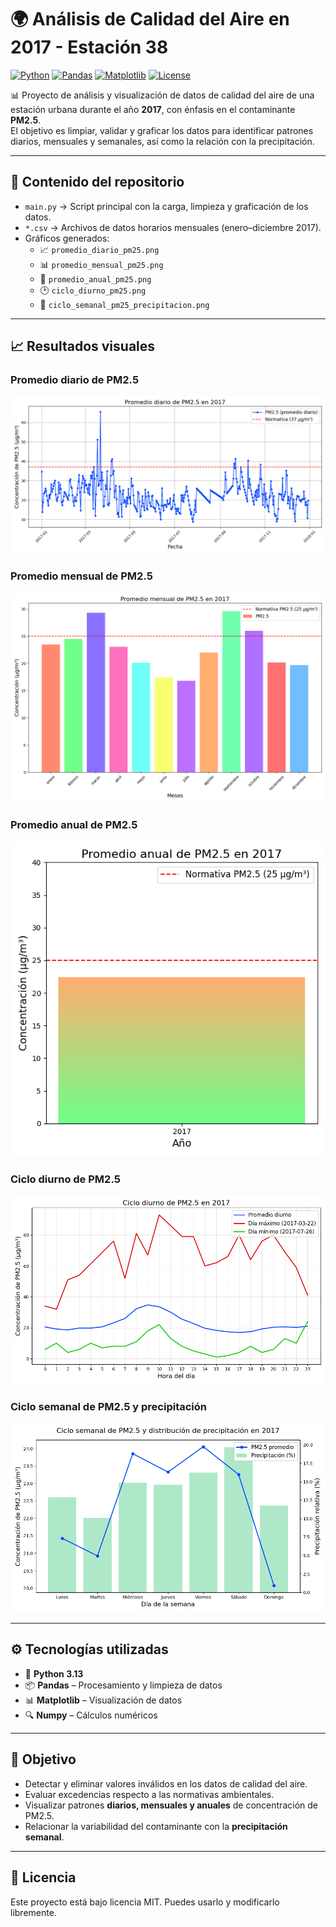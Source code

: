 # 🌍 Análisis de Calidad del Aire en 2017 - Estación 38

[![Python](https://img.shields.io/badge/Python-3.13-blue?logo=python)](https://www.python.org/)
[![Pandas](https://img.shields.io/badge/Pandas-Data%20Analysis-orange?logo=pandas)](https://pandas.pydata.org/)
[![Matplotlib](https://img.shields.io/badge/Matplotlib-Visualization-green?logo=plotly)](https://matplotlib.org/)
[![License](https://img.shields.io/badge/License-MIT-lightgrey)](LICENSE)

📊 Proyecto de análisis y visualización de datos de calidad del aire de una estación urbana durante el año **2017**, con énfasis en el contaminante **PM2.5**.  
El objetivo es limpiar, validar y graficar los datos para identificar patrones diarios, mensuales y semanales, así como la relación con la precipitación.

---

## 📂 Contenido del repositorio

- `main.py` → Script principal con la carga, limpieza y graficación de los datos.
- `*.csv` → Archivos de datos horarios mensuales (enero–diciembre 2017).
- Gráficos generados:
  - 📈 `promedio_diario_pm25.png`
  - 📊 `promedio_mensual_pm25.png`
  - 📏 `promedio_anual_pm25.png`
  - 🕑 `ciclo_diurno_pm25.png`
  - 📅 `ciclo_semanal_pm25_precipitacion.png`

---

## 📈 Resultados visuales

### Promedio diario de PM2.5
![Promedio diario](./promedio_diario_pm25.png)

### Promedio mensual de PM2.5
![Promedio mensual](./promedio_mensual_pm25.png)

### Promedio anual de PM2.5
![Promedio anual](./promedio_anual_pm25.png)

### Ciclo diurno de PM2.5
![Ciclo diurno](./ciclo_diurno_pm25.png)

### Ciclo semanal de PM2.5 y precipitación
![Ciclo semanal](./ciclo_semanal_pm25_precipitacion.png)

---

## ⚙️ Tecnologías utilizadas
- 🐍 **Python 3.13**
- 📦 **Pandas** – Procesamiento y limpieza de datos
- 📊 **Matplotlib** – Visualización de datos
- 🔍 **Numpy** – Cálculos numéricos

---

## 🎯 Objetivo
- Detectar y eliminar valores inválidos en los datos de calidad del aire.
- Evaluar excedencias respecto a las normativas ambientales.
- Visualizar patrones **diarios, mensuales y anuales** de concentración de PM2.5.
- Relacionar la variabilidad del contaminante con la **precipitación semanal**.

---

## 📜 Licencia
Este proyecto está bajo licencia MIT. Puedes usarlo y modificarlo libremente.
